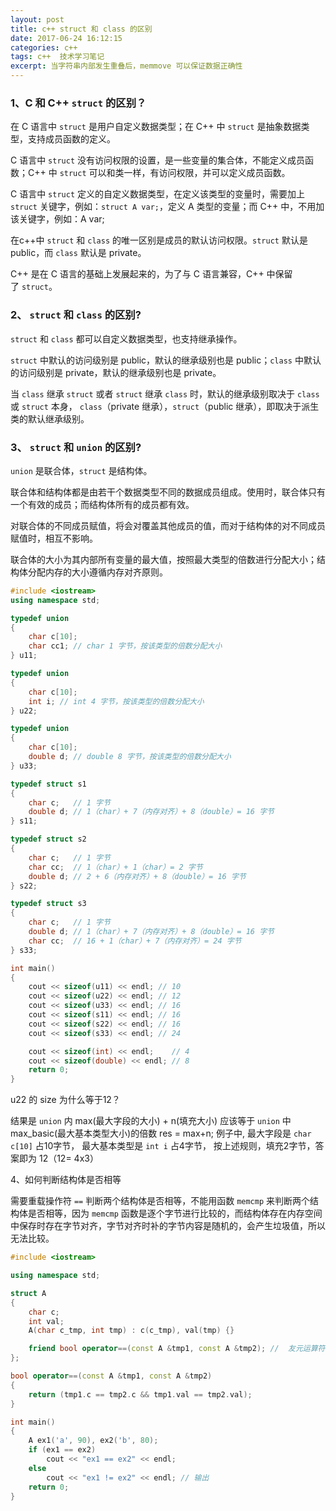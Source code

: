 ```yaml
---
layout: post
title: c++ struct 和 class 的区别
date: 2017-06-24 16:12:15
categories: c++  
tags: c++  技术学习笔记
excerpt: 当字符串内部发生重叠后，memmove 可以保证数据正确性
---
```



 

### 1、C 和 C++ `struct` 的区别？

在 C 语言中 `struct` 是用户自定义数据类型；在 C++ 中 `struct` 是抽象数据类型，支持成员函数的定义。

C 语言中 `struct` 没有访问权限的设置，是一些变量的集合体，不能定义成员函数；C++ 中 `struct` 可以和类一样，有访问权限，并可以定义成员函数。

C 语言中 `struct` 定义的自定义数据类型，在定义该类型的变量时，需要加上 `struct` 关键字，例如：`struct A var;`，定义 A 类型的变量；而 C++ 中，不用加该关键字，例如：A var;

在c++中 `struct` 和 `class` 的唯一区别是成员的默认访问权限。`struct` 默认是 public，而 `class` 默认是 private。

C++ 是在 C 语言的基础上发展起来的，为了与 C 语言兼容，C++ 中保留了 `struct`。

### 2、 `struct` 和 `class` 的区别?

`struct` 和 `class` 都可以自定义数据类型，也支持继承操作。

`struct` 中默认的访问级别是 public，默认的继承级别也是 public；`class` 中默认的访问级别是 private，默认的继承级别也是 private。
	
当 `class` 继承 `struct` 或者 `struct` 继承 `class` 时，默认的继承级别取决于 `class` 或 `struct` 本身， `class`（private 继承），`struct`（public 继承），即取决于派生类的默认继承级别。

### 3、 `struct` 和 `union` 的区别?

`union` 是联合体，`struct` 是结构体。

联合体和结构体都是由若干个数据类型不同的数据成员组成。使用时，联合体只有一个有效的成员；而结构体所有的成员都有效。

对联合体的不同成员赋值，将会对覆盖其他成员的值，而对于结构体的对不同成员赋值时，相互不影响。

联合体的大小为其内部所有变量的最大值，按照最大类型的倍数进行分配大小；结构体分配内存的大小遵循内存对齐原则。

```c++
#include <iostream>
using namespace std;

typedef union
{
    char c[10];
    char cc1; // char 1 字节，按该类型的倍数分配大小
} u11;

typedef union
{
    char c[10];
    int i; // int 4 字节，按该类型的倍数分配大小
} u22;

typedef union
{
    char c[10];
    double d; // double 8 字节，按该类型的倍数分配大小
} u33;

typedef struct s1
{
    char c;   // 1 字节
    double d; // 1（char）+ 7（内存对齐）+ 8（double）= 16 字节
} s11;

typedef struct s2
{
    char c;   // 1 字节
    char cc;  // 1（char）+ 1（char）= 2 字节
    double d; // 2 + 6（内存对齐）+ 8（double）= 16 字节
} s22;

typedef struct s3
{
    char c;   // 1 字节
    double d; // 1（char）+ 7（内存对齐）+ 8（double）= 16 字节
    char cc;  // 16 + 1（char）+ 7（内存对齐）= 24 字节
} s33;

int main()
{
    cout << sizeof(u11) << endl; // 10
    cout << sizeof(u22) << endl; // 12
    cout << sizeof(u33) << endl; // 16
    cout << sizeof(s11) << endl; // 16
    cout << sizeof(s22) << endl; // 16
    cout << sizeof(s33) << endl; // 24

    cout << sizeof(int) << endl;    // 4
    cout << sizeof(double) << endl; // 8
    return 0;
}

```

u22 的 size 为什么等于12？

结果是 `union` 内 max(最大字段的大小) + n(填充大小) 应该等于 `union` 中 max_basic(最大基本类型大小)的倍数
res = max+n;
例子中, 最大字段是 `char c[10]` 占10字节， 最大基本类型是 `int i` 占4字节， 按上述规则，填充2字节，答案即为 12（12= 4x3）

4、如何判断结构体是否相等

需要重载操作符 `==` 判断两个结构体是否相等，不能用函数 `memcmp` 来判断两个结构体是否相等，因为 `memcmp` 函数是逐个字节进行比较的，而结构体存在内存空间中保存时存在字节对齐，字节对齐时补的字节内容是随机的，会产生垃圾值，所以无法比较。

```c++
#include <iostream>

using namespace std;

struct A
{
    char c;
    int val;
    A(char c_tmp, int tmp) : c(c_tmp), val(tmp) {}

    friend bool operator==(const A &tmp1, const A &tmp2); //  友元运算符重载函数
};

bool operator==(const A &tmp1, const A &tmp2)
{
    return (tmp1.c == tmp2.c && tmp1.val == tmp2.val);
}

int main()
{
    A ex1('a', 90), ex2('b', 80);
    if (ex1 == ex2)
        cout << "ex1 == ex2" << endl;
    else
        cout << "ex1 != ex2" << endl; // 输出
    return 0;
}
```
